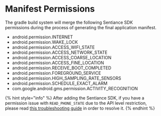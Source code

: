 # Manifest Permissions

The gradle build system will merge the following Sentiance SDK permissions during the process of generating the final application manifest.

* android.permission.INTERNET
* android.permission.WAKE\_LOCK
* android.permission.ACCESS\_WIFI\_STATE
* android.permission.ACCESS\_NETWORK\_STATE
* android.permission.ACCESS\_COARSE\_LOCATION
* android.permission.ACCESS\_FINE\_LOCATION
* android.permission.RECEIVE\_BOOT\_COMPLETED
* android.permission.FOREGROUND\_SERVICE
* android.permission.HIGH\_SAMPLING\_RATE\_SENSORS
* android.permission.SCHEDULE\_EXACT\_ALARM
* com.google.android.gms.permission.ACTIVITY\_RECOGNITION

{% hint style="info" %}
After adding the Sentiance SDK, if you have a permission issue with `READ_PHONE_STATE` due to the API level restriction, please read [this troubleshooting guide](../../troubleshooting/android.md#permission-revoked-when-adding-the-sentiance-sdk) in order to resolve it.
{% endhint %}

